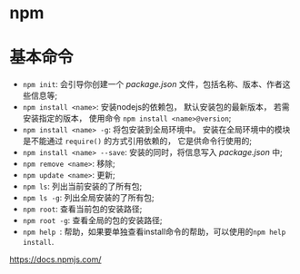 # npm

<!--
create time: 2015-11-20 10:37:57
Author: Abner Zhu

This file is created by Marboo<http://marboo.io> template file $MARBOO_HOME/.media/starts/default.md
本文件由 Marboo<http://marboo.io> 模板文件 $MARBOO_HOME/.media/starts/default.md 创建
-->

# 基本命令
* `npm init`:  会引导你创建一个 *package.json* 文件，包括名称、版本、作者这些信息等;
* `npm install <name>`: 安装nodejs的依赖包， 默认安装包的最新版本， 若需安装指定的版本， 使用命令 `npm install <name>@version`;
* `npm install <name> -g`:  将包安装到全局环境中。 安装在全局环境中的模块是不能通过 `require()` 的方式引用依赖的， 它是供命令行使用的;
* `npm install <name> --save`: 安装的同时，将信息写入 *package.json* 中;
* `npm remove <name>`: 移除;
* `npm update <name>`: 更新;
* `npm ls`: 列出当前安装的了所有包;
* `npm ls -g`: 列出全局安装的了所有包;
* `npm root`: 查看当前包的安装路径;
* `npm root -g`: 查看全局的包的安装路径;
* `npm help `: 帮助，如果要单独查看install命令的帮助，可以使用的`npm help install`.

<https://docs.npmjs.com/>




